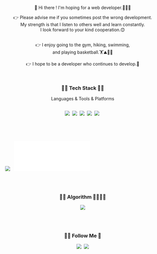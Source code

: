 <!-- 방문
<div>
<p align = "right">
[![Hits](https://hits.seeyoufarm.com/api/count/incr/badge.svgurl=https%3A%2F%2Fgithub.com%2FsjMun09&count_bg=%2305E0D9&title_bg=%23E2CACA&icon=probot.svg&icon_clor=%230522EC&title=Guest&edge_flat=false)](https://hits.seeyoufarm.com)
</p>
</div>
 -->
<p align="center">
  👋 Hi there ! I'm hoping for a web developer.👨🏻‍💻 <br></p>
<p align="center">
  👉 Please advise me if you sometimes post the wrong development.<br>
     My strength is that I listen to others well and learn constantly.<br> 
     I look forward to your kind cooperation.😊</p>
  <p align="center">
 <br>
  👉 I enjoy going to the gym, hiking, swimming, <br>and playing basketball.🏋️⛰️🤿🏀 
 <br> </p>
 <p align="center">
  👉 I hope to be a developer who continues to develop.🌟</p>
<br>

<h3 align="center">💁‍♂️ Tech Stack 🙆‍♂️</h3>
<p align="center">
Languages & Tools & Platforms
<br><br>
<p align="center">
<a><img src="https://img.shields.io/badge/Spring-6DB33F?style=for-the-badge&logo=Spring&logoColor=white"/></a>&nbsp;
<a><img src="https://img.shields.io/badge/Java-007396?style=for-the-badge&logo=OpenJDK&logoColor=white"/></a>&nbsp;
<a><img src="https://img.shields.io/badge/mysql-4479A1?style=for-the-badge&logo=mysql&logoColor=white"></a>&nbsp;
<a><img src="https://img.shields.io/badge/linux-FCC624?style=for-the-badge&logo=linux&logoColor=black"></a>&nbsp;
<a><img src="https://img.shields.io/badge/-A8B9CC?style=for-the-badge&logo=C&logoColor=white"></a>&nbsp;

</p>
<br>
<br>





<!-- <div>
<!-- <a><img src="https://github-readme-stats.vercel.app/api/top-langs/?username=sjMun09&layout=compact"/></a><br><br>-->
<!-- <a><img  src="https://github-readme-stats.vercel.app/api?username=sjMun09&show_icons=true" align="center"/>&nbsp;&nbsp;&nbsp;&nbsp;&nbsp;<img  src="http://mazassumnida.wtf/api/v2/generate_badge?boj=ohoh7391" align="center"></a>
</div> --> 


<br>


<p align="left">
 <img src=https://github-readme-stats.vercel.app/api?username=sjMun09&show_icons=true&theme=radical width="49.2%"  /> &nbsp;
<img src="https://raw.githubusercontent.com/dkssud8150/github-stats-transparent/output/generated/languages.svg" width="49.2%"  /></p>


<br>
<br>
<h3 align="center">💁‍♂️ Algorithm 🏃‍♂️🧑‍💻</h3>
<p align="center">
<img src="http://mazassumnida.wtf/api/v2/generate_badge?boj=ohoh7391" width="49.2%" /></p>

<br>
<br>



<h3 align="center">🙇‍♂️ Follow Me 🙇‍</h3>
<p align="center">
  <a href="https://velog.io/@ohoh7391"><img src="https://img.shields.io/badge/Tech%20Blog-11B48A?style=flat-square&logo=Vimeo&logoColor=white&link=https://velog.io/@ohoh7391"/></a>&nbsp
<!--   <a href="https://www.instagram.com/dev.dobby/"><img src="https://img.shields.io/badge/Instagram-E4405F?style=flat-square&logo=Instagram&logoColor=white&link=https://www.instagram.com/hye_inisfree/"/></a>&nbsp -->
  <a href="mailto:ohoh7391@naver.com"><img src="https://img.shields.io/badge/Gmail-d14836?style=flat-square&logo=Gmail&logoColor=white&link=ohoh7391@nvaer.com"/></a>
</p>
<br>
<br>



<!-- <img src=http://mazassumnida.wtf/api/generate_badge?boj=sjmun09)](https://solved.ac/sjmun09 width="49.2%"  /> -->

 
 
 
 
<!-- <div> 
[![Solved.ac Profile](http://mazassumnida.wtf/api/generate_badge?boj=sjmun09)](https://solved.ac/sjmun09)<br/>
</div> -->




<!-- Github stats
<div>
  ![Anurag's GitHub stats](https://github-readme-stats.vercel.app/api?username=sjMun09&show_icons=true&theme=radical) 
</div>
-->

<!--

<img src="https://img.shields.io/badge/Spring-61DAFB?style=flat&logo=#6DB33F&logoColor=green"/>&nbsp;&nbsp;
                                             아이콘 넘버                아이콘이름

https://img.shields.io/badge/{출력되는 이름}-{색깔}?style={모양}&logo={출력되는 로고 이름}&logoColor={로고 색깔}


**sjMun09/sjMun09** is a ✨ _special_ ✨ repository because its `README.md` (this file) appears on your GitHub profile.

Here are some ideas to get you started:

- 🔭 I’m currently working on ...
- 🌱 I’m currently learning ...
- 👯 I’m looking to collaborate on ...
- 🤔 I’m looking for help with ...
- 💬 Ask me about ...
- 📫 How to reach me: ...
- 😄 Pronouns: ...
- ⚡ Fun fact: ...
-->
